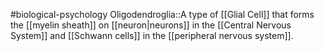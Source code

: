 #biological-psychology 
Oligodendroglia::A type of [[Glial Cell]] that forms the [[myelin sheath]] on [[neuron|neurons]] in the [[Central Nervous System]] and [[Schwann cells]] in the [[peripheral nervous system]].
<!--SR:!2023-12-19,1,230-->